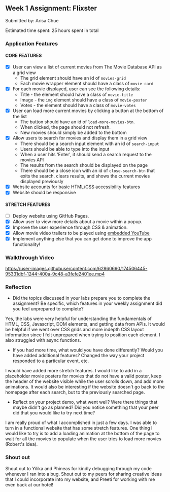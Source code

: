 ## Week 1 Assignment: Flixster

Submitted by: Arisa Chue

Estimated time spent: 25 hours spent in total

### Application Features

#### CORE FEATURES

- [X] User can view a list of current movies from The Movie Database API as a grid view
  - The grid element should have an id of `movies-grid`
  - Each movie wrapper element should have a class of `movie-card`
- [X] For each movie displayed, user can see the following details:
  - Title - the element should have a class of `movie-title`
  - Image - the `img` element should have a class of `movie-poster`
  - Votes - the element should have a class of `movie-votes`
- [X] User can load more current movies by clicking a button at the bottom of the list
  - The button should have an id of `load-more-movies-btn`.
  - When clicked, the page should not refresh.
  - New movies should simply be added to the bottom
- [X] Allow users to search for movies and display them in a grid view
  - There should be a search input element with an id of `search-input`
  - Users should be able to type into the input
  - When a user hits 'Enter', it should send a search request to the movies API
  - The results from the search should be displayed on the page
  - There should be a close icon with an id of `close-search-btn` that exits the search, clears results, and shows the current movies displayed previously
- [X] Website accounts for basic HTML/CSS accessibility features
- [X] Website should be responsive

#### STRETCH FEATURES

- [ ] Deploy website using GitHub Pages. 
- [X] Allow user to view more details about a movie within a popup.
- [X] Improve the user experience through CSS & animation.
- [X] Allow movie video trailers to be played using [embedded YouTube](https://support.google.com/youtube/answer/171780?hl=en)
- [X] Implement anything else that you can get done to improve the app functionality!

### Walkthrough Video


https://user-images.githubusercontent.com/62860690/174506445-95331dbf-1244-400a-9c48-a3fefe2401ee.mp4



### Reflection

* Did the topics discussed in your labs prepare you to complete the assignment? Be specific, which features in your weekly assignment did you feel unprepared to complete?

Yes, the labs were very helpful for understanding the fundamentals of HTML, CSS, Javascript, DOM elements, and getting data from APIs. It would be helpful if we went over CSS grids and more indepth CSS layout information since I felt unprepared when trying to position each element. I also struggled with async functions.

* If you had more time, what would you have done differently? Would you have added additional features? Changed the way your project responded to a particular event, etc.
  
I would have added more stretch features. I would like to add in a placeholder movie posters for movies that do not have a valid poster, keep the header of the website visible while the user scrolls down, and add more animations. It would also be interesting if the website doesn't go back to the homepage after each search, but to the previously searched page.

* Reflect on your project demo, what went well? Were there things that maybe didn't go as planned? Did you notice something that your peer did that you would like to try next time?

I am really proud of what I accomplished in just a few days. I was able to turn in a functional website that has some stretch features. One thing I would like to try is to add a loading animation at the bottom of the page to wait for all the movies to populate when the user tries to load more movies (Robert's idea).

### Shout out

Shout out to Yilika and Phineas for kindly debugging through my code whenever I ran into a bug. Shout out to my peers for sharing creative ideas that I could incorporate into my website, and Preeti for working with me even back at our hotel!
